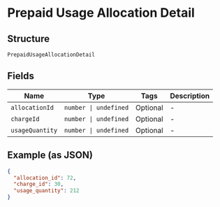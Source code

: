 
# Prepaid Usage Allocation Detail

## Structure

`PrepaidUsageAllocationDetail`

## Fields

| Name | Type | Tags | Description |
|  --- | --- | --- | --- |
| `allocationId` | `number \| undefined` | Optional | - |
| `chargeId` | `number \| undefined` | Optional | - |
| `usageQuantity` | `number \| undefined` | Optional | - |

## Example (as JSON)

```json
{
  "allocation_id": 72,
  "charge_id": 30,
  "usage_quantity": 212
}
```

